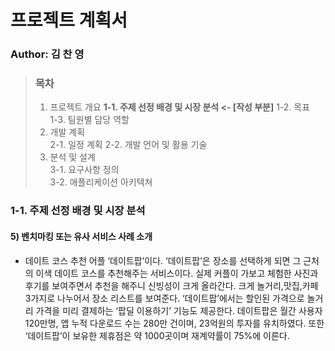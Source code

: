 # 프로젝트 계획서

### Author: 김 찬 영

> ### 목차 
>
> 1. 프로젝트 개요 
>    **1-1. 주제 선정 배경 및 시장 분석  <- [작성 부분]**
>    1-2. 목표	
>    1-3. 팀원별 담당 역할	
> 2. 개발 계획	
>    2-1. 일정 계획	
>    2-2. 개발 언어 및 활용 기술	
> 3. 분석 및 설계	
>    3-1. 요구사항 정의	
>    3-2. 애플리케이션 아키텍쳐	

### 1-1. 주제 선정 배경 및 시장 분석

#### 5) 벤치마킹 또는 유사 서비스 사례 소개

- 데이트 코스 추천 어플 ‘데이트팝’이다. ‘데이트팝’은 장소를 선택하게 되면 그 근처의 이색 데이트 코스를 추천해주는 서비스이다. 실제 커플이 가보고 체험한 사진과 후기를 보여주면서 추천을 해주니 신빙성이 크게 올라간다. 크게 놀거리,맛집,카페 3가지로 나누어서 장소 리스트를 보여준다. ‘데이트팝’에서는 할인된 가격으로 놀거리 가격을 미리 결제하는 ‘팝딜 이용하기’ 기능도 제공한다. 데이트팝은 월간 사용자 120만명, 앱 누적 다운로드 수는 280만 건이며, 23억원의 투자를 유치하였다. 또한 ‘데이트팝’이 보유한 제휴점은 약 1000곳이며 재계약률이 75%에 이른다.
